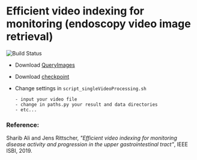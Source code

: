 # Efficient video indexing for monitoring  (endoscopy video image retrieval)
![Build Status](https://travis-ci.org/sharibox/retrievalCodes.svg?branch=master)

- Download [QueryImages](https://unioxfordnexus-my.sharepoint.com/:f:/r/personal/engs1903_ox_ac_uk/Documents/retrievedImageFromList/query?csf=1&e=IinIbP)

- Download [checkpoint](https://unioxfordnexus-my.sharepoint.com/:f:/r/personal/engs1903_ox_ac_uk/Documents/retrievedImageFromList/checkpoints?csf=1&e=rKcZ2y)

- Change settings in ``script_singleVideoProcessing.sh``

      - input your video file
      - change in paths.py your result and data directories
      - etc...
    



### Reference:

Sharib Ali and Jens Rittscher, *"Efficient video indexing for monitoring disease activity and progression in the upper gastrointestinal tract"*, IEEE ISBI, 2019.
